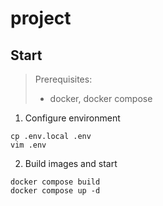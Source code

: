 # project

## Start

> Prerequisites:
> - docker, docker compose

1. Configure environment
```
cp .env.local .env
vim .env
```

2. Build images and start
```
docker compose build
docker compose up -d
```

